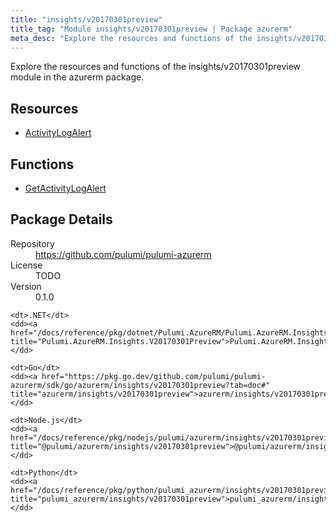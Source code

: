 ```yaml
---
title: "insights/v20170301preview"
title_tag: "Module insights/v20170301preview | Package azurerm"
meta_desc: "Explore the resources and functions of the insights/v20170301preview module in the azurerm package."
---
```


<!-- WARNING: this file was generated by Pulumi Docs Generator. -->
<!-- Do not edit by hand unless you're certain you know what you are doing! -->

Explore the resources and functions of the insights/v20170301preview module in the azurerm package.

<h2 id="resources">Resources</h2>
<ul class="api">
    <li><a href="activitylogalert" title="ActivityLogAlert"><span class="symbol resource"></span>ActivityLogAlert</a></li>
</ul>

<h2 id="functions">Functions</h2>
<ul class="api">
    <li><a href="getactivitylogalert" title="GetActivityLogAlert"><span class="symbol function"></span>GetActivityLogAlert</a></li>
</ul>

<h2 id="package-details">Package Details</h2>
<dl class="package-details">
	<dt>Repository</dt>
	<dd><a href="https://github.com/pulumi/pulumi-azurerm">https://github.com/pulumi/pulumi-azurerm</a></dd>
	<dt>License</dt>
	<dd>TODO</dd>
	<dt>Version</dt>
	<dd>0.1.0</dd>
</dl>



<dl class="tabular">

    <dt>.NET</dt>
    <dd><a href="/docs/reference/pkg/dotnet/Pulumi.AzureRM/Pulumi.AzureRM.Insights.V20170301Preview.html" title="Pulumi.AzureRM.Insights.V20170301Preview">Pulumi.AzureRM.Insights.V20170301Preview</a></dd>

    <dt>Go</dt>
    <dd><a href="https://pkg.go.dev/github.com/pulumi/pulumi-azurerm/sdk/go/azurerm/insights/v20170301preview?tab=doc#" title="azurerm/insights/v20170301preview">azurerm/insights/v20170301preview</a></dd>

    <dt>Node.js</dt>
    <dd><a href="/docs/reference/pkg/nodejs/pulumi/azurerm/insights/v20170301preview/#" title="@pulumi/azurerm/insights/v20170301preview">@pulumi/azurerm/insights/v20170301preview</a></dd>

    <dt>Python</dt>
    <dd><a href="/docs/reference/pkg/python/pulumi_azurerm/insights/v20170301preview" title="pulumi_azurerm/insights/v20170301preview">pulumi_azurerm/insights/v20170301preview</a></dd>

</dl>

